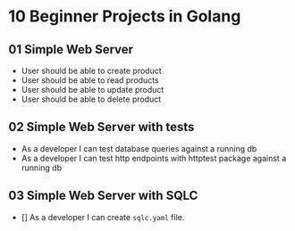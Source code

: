 # 10 Beginner Projects in Golang

## 01 Simple Web Server

- User should be able to create product
- User should be able to read products
- User should be able to update product
- User should be able to delete product

## 02 Simple Web Server with tests

- As a developer I can test database queries against a running db
- As a developer I can test http endpoints with httptest package against a running db

## 03 Simple Web Server with SQLC

- [] As a developer I can create `sqlc.yaml` file.

